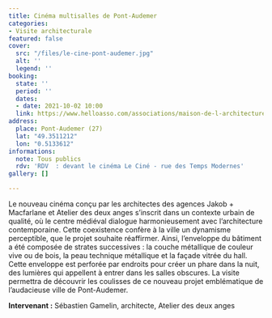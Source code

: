 ```yaml
---
title: Cinéma multisalles de Pont-Audemer
categories:
- Visite architecturale
featured: false
cover:
  src: "/files/le-cine-pont-audemer.jpg"
  alt: ''
  legend: ''
booking:
  state: ''
  period: ''
  dates:
  - date: 2021-10-02 10:00
  link: https://www.helloasso.com/associations/maison-de-l-architecture-de-normandie-le-forum/evenements/cinema-multisalles-de-pont-audemer
address:
  place: Pont-Audemer (27)
  lat: "49.3511212"
  lon: "0.5133612"
informations:
  note: Tous publics
  rdv: 'RDV  : devant le cinéma Le Ciné - rue des Temps Modernes'
gallery: []

---
```

Le nouveau cinéma conçu par les architectes des agences Jakob + Macfarlane et Atelier des deux anges s’inscrit dans un contexte urbain de qualité, où le centre médiéval dialogue harmonieusement avec l’architecture contemporaine. Cette coexistence confère à la ville un dynamisme perceptible, que le projet souhaite réaffirmer. Ainsi, l’enveloppe du bâtiment a été composée de strates successives : la couche métallique de couleur vive ou de bois, la peau technique métallique et la façade vitrée du hall. Cette enveloppe est perforée par endroits pour créer un phare dans la nuit, des lumières qui appellent à entrer dans les salles obscures. La visite permettra de découvrir les coulisses de ce nouveau projet emblématique de l’audacieuse ville de Pont-Audemer.

**Intervenant :** Sébastien Gamelin, architecte, Atelier des deux anges